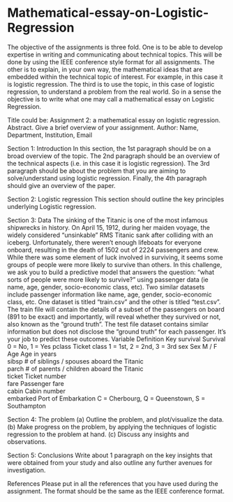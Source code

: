 # Mathematical-essay-on-Logistic-Regression
The objective of the assignments is three fold. One is to be able to develop expertise in writing and communicating about technical topics. This will be done by using the IEEE conference style format for all assignments. The other is to explain, in your own way, the mathematical ideas that are embedded within the technical topic of interest. For example, in this case it is logistic regression. The third is to use the topic, in this case of logistic regression, to understand a problem from the real world. So in a sense the objective is to write what one may call a mathematical essay on Logistic Regression.
 
Title could be: Assignment 2: a mathematical essay on logistic regression.
Abstract. Give a brief overview of your assignment.
Author: Name, Department, Institution, Email
 
Section 1: Introduction
In this section, the 1st paragraph should be on a broad overview of the topic. The 2nd paragraph should be an overview of the technical aspects (i.e. in this case it is logistic regression). The 3rd paragraph should be about the problem that you are aiming to solve/understand using logistic regression. Finally, the 4th paragraph should give an overview of the paper.
 
Section 2: Logistic regression
This section should outline the key principles underlying Logistic regression.

Section 3: Data
The sinking of the Titanic is one of the most infamous shipwrecks in history. On April 15, 1912, during her maiden voyage, the widely considered “unsinkable” RMS Titanic sank after colliding with an iceberg. Unfortunately, there weren’t enough lifeboats for everyone onboard, resulting in the death of 1502 out of 2224 passengers and crew. While there was some element of luck involved in surviving, it seems some groups of people were more likely to survive than others. In this challenge, we ask you to build a predictive model that answers the question: “what sorts of people were more likely to survive?” using passenger data (ie name, age, gender, socio-economic class, etc).
Two similar datasets include passenger information like name, age, gender, socio-economic class, etc. One dataset is titled “train.csv” and the other is titled “test.csv”. The train file will contain the details of a subset of the passengers on board (891 to be exact) and importantly, will reveal whether they survived or not, also known as the “ground truth”. The test file dataset contains similar information but does not disclose the “ground truth” for each passenger. It’s your job to predict these outcomes.
Variable	Definition	Key
survival			Survival	0 = No, 1 = Yes
pclass	Ticket class	1 = 1st, 2 = 2nd, 3 = 3rd
sex	Sex	M / F
Age	Age in years	
sibsp	# of siblings / spouses aboard the Titanic	
parch	# of parents / children aboard the Titanic	
ticket	Ticket number	
fare	Passenger fare	
cabin	Cabin number	
embarked	Port of Embarkation	C = Cherbourg, Q = Queenstown, S = Southampton
 
Section 4: The problem
(a)  Outline the problem, and plot/visualize the data.
(b)  Make progress on the problem, by applying the techniques of logistic regression to the problem at hand.
(c)  Discuss any insights and observations.
 
Section 5: Conclusions
Write about 1 paragraph on the key insights that were obtained from your study and also outline any further avenues for investigation.
 
References
Please put in all the references that you have used during the assignment. The format should be the same as the IEEE conference format.     
